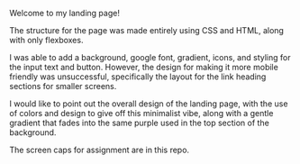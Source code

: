   Welcome to my landing page!
  
  The structure for the page was made entirely using CSS and HTML, along with only flexboxes. 
  
  I was able to add a background, google font, gradient, icons, and styling for the input text and button.
  However, the design for making it more mobile friendly was unsuccessful, specifically the layout for the link heading sections for smaller screens.
  
  I would like to point out the overall design of the landing page, with the use of colors and design to give off this minimalist vibe, along
  with a gentle gradient that fades into the same purple used in the top section of the background.

The screen caps for assignment are in this repo.
